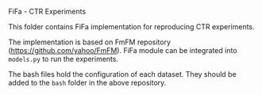 FiFa - CTR Experiments

This folder contains FiFa implementation for reproducing CTR experiments.

The implementation is based on FmFM repository (https://github.com/yahoo/FmFM). 
FiFa module can be integrated into `models.py` to run the experiments. 

The bash files hold the configuration of each dataset. They should be added to the `bash` folder in the above repository.   